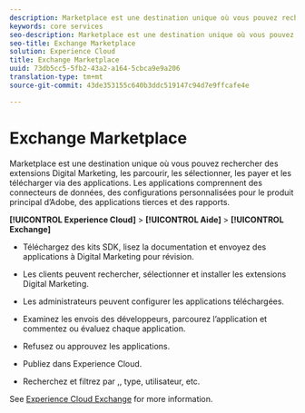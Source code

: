 ```yaml
---
description: Marketplace est une destination unique où vous pouvez rechercher des extensions Digital Marketing, les parcourir, les sélectionner, les payer et les télécharger via des applications. Les applications comprennent des connecteurs de données, des configurations personnalisées pour le produit principal d’Adobe, des applications tierces et des rapports.
keywords: core services
seo-description: Marketplace est une destination unique où vous pouvez rechercher des extensions Digital Marketing, les parcourir, les sélectionner, les payer et les télécharger via des applications. Les applications comprennent des connecteurs de données, des configurations personnalisées pour le produit principal d’Adobe, des applications tierces et des rapports.
seo-title: Exchange Marketplace
solution: Experience Cloud
title: Exchange Marketplace
uuid: 73db5cc5-5fb2-43a2-a164-5cbca9e9a206
translation-type: tm+mt
source-git-commit: 43de353155c640b3ddc519147c94d7e9ffcafe4e

---
```



# Exchange Marketplace

Marketplace est une destination unique où vous pouvez rechercher des extensions Digital Marketing, les parcourir, les sélectionner, les payer et les télécharger via des applications. Les applications comprennent des connecteurs de données, des configurations personnalisées pour le produit principal d’Adobe, des applications tierces et des rapports.

**[!UICONTROL Experience Cloud]** > **[!UICONTROL Aide]** > **[!UICONTROL Exchange]**

* Téléchargez des kits SDK, lisez la documentation et envoyez des applications à Digital Marketing pour révision.

* Les clients peuvent rechercher, sélectionner et installer les extensions Digital Marketing.

* Les administrateurs peuvent configurer les applications téléchargées.

* Examinez les envois des développeurs, parcourez l’application et commentez ou évaluez chaque application.

* Refusez ou approuvez les applications.

* Publiez dans Experience Cloud.

* Recherchez et filtrez par ,, type, utilisateur, etc.

See [Experience Cloud Exchange](https://exchange.adobe.com/experiencecloud.html) for more information.
